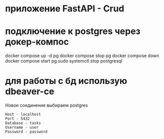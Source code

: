 # приложение FastAPI - Crud

# подключение к postgres через докер-компос

docker compose up -d pg
docker compose stop pg
docker compose down
docker compose start pg
sudo systemctl stop postgresql

# для работы с бд использую dbeaver-ce

Новое соединение выбираем postgres

```
Host - localhost
Port - 5432
Database - tasks
Username - user
Password - password
```
